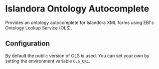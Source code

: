 # Islandora Ontology Autocomplete

Provides an ontology autocomplete for Islandora XML forms using EBI's Ontology Lookup Service (OLS).

## Configuration

By default the public version of OLS is used. You can set your own by setting the environment variable `OLS_URL`.